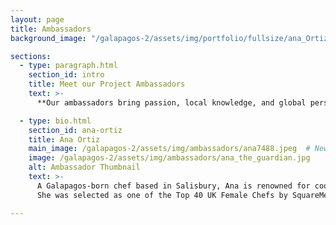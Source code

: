 ```yaml
---
layout: page
title: Ambassadors
background_image: "/galapagos-2/assets/img/portfolio/fullsize/ana_Ortiz_Matt.png"

sections:
  - type: paragraph.html
    section_id: intro
    title: Meet our Project Ambassadors
    text: >-
      **Our ambassadors bring passion, local knowledge, and global perspectives to champion marine conservation in the Galápagos.**

  - type: bio.html
    section_id: ana-ortiz
    title: Ana Ortiz
    main_image: /galapagos-2/assets/img/ambassadors/ana7488.jpeg  # New field!
    image: /galapagos-2/assets/img/ambassadors/ana_the_guardian.jpg
    alt: Ambassador Thumbnail
    text: >-
      A Galapagos-born chef based in Salisbury, Ana is renowned for cooking over an open fire and is co-founder of Fire Made.<br>
      She was selected as one of the Top 40 UK Female Chefs by SquareMeal.

---
```

